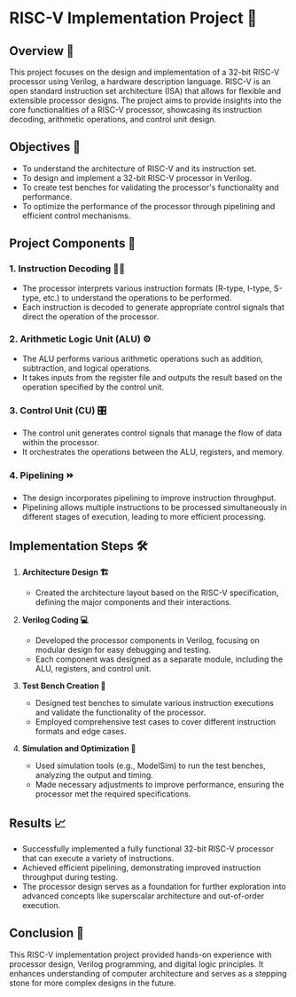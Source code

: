 # RISC-V Implementation Project 🚀

## Overview 📝
This project focuses on the design and implementation of a 32-bit RISC-V processor using Verilog, a hardware description language. RISC-V is an open standard instruction set architecture (ISA) that allows for flexible and extensible processor designs. The project aims to provide insights into the core functionalities of a RISC-V processor, showcasing its instruction decoding, arithmetic operations, and control unit design. 

## Objectives 🎯
- To understand the architecture of RISC-V and its instruction set.
- To design and implement a 32-bit RISC-V processor in Verilog.
- To create test benches for validating the processor's functionality and performance.
- To optimize the performance of the processor through pipelining and efficient control mechanisms.

## Project Components 🔧
### 1. Instruction Decoding 🕵️‍♂️
- The processor interprets various instruction formats (R-type, I-type, S-type, etc.) to understand the operations to be performed.
- Each instruction is decoded to generate appropriate control signals that direct the operation of the processor.

### 2. Arithmetic Logic Unit (ALU) ⚙️
- The ALU performs various arithmetic operations such as addition, subtraction, and logical operations.
- It takes inputs from the register file and outputs the result based on the operation specified by the control unit.

### 3. Control Unit (CU) 🎛️
- The control unit generates control signals that manage the flow of data within the processor.
- It orchestrates the operations between the ALU, registers, and memory.

### 4. Pipelining ⏩
- The design incorporates pipelining to improve instruction throughput.
- Pipelining allows multiple instructions to be processed simultaneously in different stages of execution, leading to more efficient processing.

## Implementation Steps 🛠️
1. **Architecture Design 🏗️**
   - Created the architecture layout based on the RISC-V specification, defining the major components and their interactions.

2. **Verilog Coding 💻**
   - Developed the processor components in Verilog, focusing on modular design for easy debugging and testing.
   - Each component was designed as a separate module, including the ALU, registers, and control unit.

3. **Test Bench Creation 🧪**
   - Designed test benches to simulate various instruction executions and validate the functionality of the processor.
   - Employed comprehensive test cases to cover different instruction formats and edge cases.

4. **Simulation and Optimization 🚀**
   - Used simulation tools (e.g., ModelSim) to run the test benches, analyzing the output and timing.
   - Made necessary adjustments to improve performance, ensuring the processor met the required specifications.

## Results 📈
- Successfully implemented a fully functional 32-bit RISC-V processor that can execute a variety of instructions.
- Achieved efficient pipelining, demonstrating improved instruction throughput during testing.
- The processor design serves as a foundation for further exploration into advanced concepts like superscalar architecture and out-of-order execution.

## Conclusion 🎉
This RISC-V implementation project provided hands-on experience with processor design, Verilog programming, and digital logic principles. It enhances understanding of computer architecture and serves as a stepping stone for more complex designs in the future.
